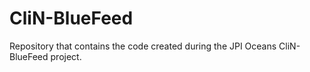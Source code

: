 # CliN-BlueFeed
Repository that contains the code created during the JPI Oceans CliN-BlueFeed project.
